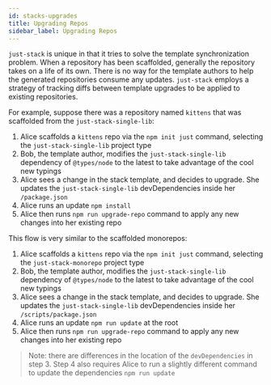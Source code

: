 ```yaml
---
id: stacks-upgrades
title: Upgrading Repos
sidebar_label: Upgrading Repos
---
```


`just-stack` is unique in that it tries to solve the template synchronization problem. When a repository has been scaffolded, generally the repository takes on a life of its own. There is no way for the template authors to help the generated repositories consume any updates. `just-stack` employs a strategy of tracking diffs between template upgrades to be applied to existing repositories.

For example, suppose there was a repository named `kittens` that was scaffolded from the `just-stack-single-lib`:

1. Alice scaffolds a `kittens` repo via the `npm init just` command, selecting the `just-stack-single-lib` project type
2. Bob, the template author, modifies the `just-stack-single-lib` dependency of `@types/node` to the latest to take advantage of the cool new typings
3. Alice sees a change in the stack template, and decides to upgrade. She updates the `just-stack-single-lib` devDependencies inside her `/package.json`
4. Alice runs an update `npm install`
5. Alice then runs `npm run upgrade-repo` command to apply any new changes into her existing repo

This flow is very similar to the scaffolded monorepos:

1. Alice scaffolds a `kittens` repo via the `npm init just` command, selecting the `just-stack-monorepo` project type
2. Bob, the template author, modifies the `just-stack-single-lib` dependency of `@types/node` to the latest to take advantage of the cool new typings
3. Alice sees a change in the stack template, and decides to upgrade. She updates the `just-stack-single-lib` devDependencies inside her `/scripts/package.json`
4. Alice runs an update `npm run update` at the root
5. Alice then runs `npm run upgrade-repo` command to apply any new changes into her existing repo

> Note: there are differences in the location of the `devDependencies` in step 3. Step 4 also requires Alice to run a slightly different command to update the dependencies `npm run update`
